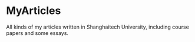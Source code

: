# MyArticles
All kinds of my articles written in Shanghaitech University, including course papers and some essays.
